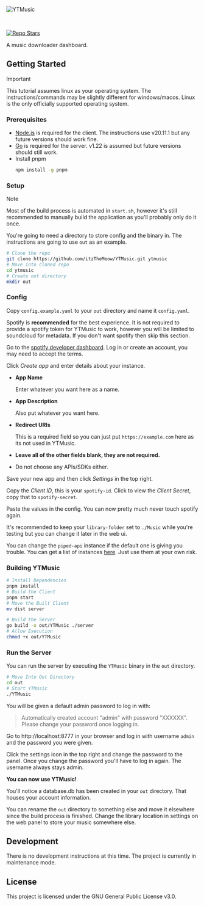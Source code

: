 ![YTMusic](https://github.com/itzTheMeow/YTMusic/blob/main/ytm-header.png?raw=true)

<br />

[![Repo Stars](https://img.shields.io/github/stars/itzTheMeow/YTMusic?style=flat-square&label=Stars&color=661ae6)](https://github.com/itzTheMeow/YTMusic)

A music downloader dashboard.

## Getting Started

> [!IMPORTANT]
> This tutorial assumes linux as your operating system. The instructions/commands may be slightly different for windows/macos. Linux is the only officially supported operating system.

### Prerequisites

- [Node.js](https://nodejs.org) is required for the client. The instructions use v20.11.1 but any future versions should work fine.
- [Go](https://go.dev/dl/) is required for the server. v1.22 is assumed but future versions should still work.
- Install pnpm
  ```bash
  npm install -g pnpm
  ```

### Setup

> [!NOTE]
> Most of the build process is automated in `start.sh`, however it's still recommended to manually build the application as you'll probably only do it once.

You're going to need a directory to store config and the binary in. The instructions are going to use `out` as an example.

```bash
# Clone the repo
git clone https://github.com/itzTheMeow/YTMusic.git ytmusic
# Move into cloned repo
cd ytmusic
# Create out directory
mkdir out
```

### Config

Copy `config.example.yaml` to your `out` directory and name it `config.yaml`.

Spotify is **recommended** for the best experience. It is not required to provide a spotify token for YTMusic to work, however you will be limited to soundcloud for metadata. If you don't want spotify then skip this section.

Go to the [spotify developer dashboard](https://developer.spotify.com/dashboard). Log in or create an account, you may need to accept the terms.

Click _Create app_ and enter details about your instance.

- **App Name**

  Enter whatever you want here as a name.

- **App Description**

  Also put whatever you want here.

- **Redirect URIs**

  This is a required field so you can just put `https://example.com` here as its not used in YTMusic.

- **Leave all of the other fields blank, they are not required.**
- Do not choose any APIs/SDKs either.

Save your new app and then click _Settings_ in the top right.

Copy the _Client ID_, this is your `spotify-id`. Click to view the _Client Secret_, copy that to `spotify-secret`.

Paste the values in the config. You can now pretty much never touch spotify again.

It's recommended to keep your `library-folder` set to `./Music` while you're testing but you can change it later in the web ui.

You can change the `piped-api` instance if the default one is giving you trouble. You can get a list of instances [here](https://github.com/TeamPiped/Piped/wiki/Instances). Just use them at your own risk.

### Building YTMusic

```bash
# Install Dependencies
pnpm install
# Build the Client
pnpm start
# Move the Built Client
mv dist server

# Build the Server
go build -o out/YTMusic ./server
# Allow Execution
chmod +x out/YTMusic
```

### Run the Server

You can run the server by executing the `YTMusic` binary in the `out` directory.

```bash
# Move Into Out Directory
cd out
# Start YTMusic
./YTMusic
```

You will be given a default admin password to log in with:

> Automatically created account "admin" with password "XXXXXX". Please change your password once logging in.

Go to http://localhost:8777 in your browser and log in with username `admin` and the password you were given.

Click the settings icon in the top right and change the password to the panel. Once you change the password you'll have to log in again. The username always stays admin.

**You can now use YTMusic!**

You'll notice a database.db has been created in your `out` directory. That houses your account information.

You can rename the `out` directory to something else and move it elsewhere since the build process is finished. Change the library location in settings on the web panel to store your music somewhere else.

## Development

There is no development instructions at this time. The project is currently in maintenance mode.

## License

This project is licensed under the GNU General Public License v3.0.
